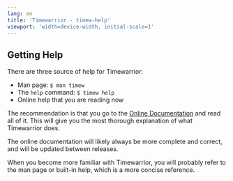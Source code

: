 ```yaml
---
lang: en
title: 'Timewarrior - timew-help'
viewport: 'width=device-width, initial-scale=1'
---
```


## Getting Help

There are three source of help for Timewarrior:

- Man page: `$ man timew`
- The `help` command: `$ timew help`
- Online help that you are reading now

The recommendation is that you go to the [Online Documentation](/docs) and read all of it.
This will give you the most thorough explanation of what Timewarrior does.

The online documentation will likely always be more complete and correct, and will be updated between releases.

When you become more familiar with Timewarrior, you will probably refer to the man page or built-in help, which is a more concise reference.
